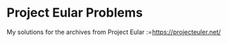 # Project Eular Problems
 My solutions for the archives from Project Eular :=https://projecteuler.net/
